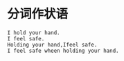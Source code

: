 # 分词作状语

<!-- create time: 2015-05-09 15:13:57  -->

<!-- This file is created from $MARBOO_HOME/.media/starts/default.md
本文件由 $MARBOO_HOME/.media/starts/default.md 复制而来 -->

```
I hold your hand.
I feel safe.
Holding your hand,Ifeel safe.
I feel safe wheen holding your hand.
```
